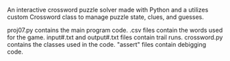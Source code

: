An interactive crossword puzzle solver made with Python and a utilizes custom Crossword class to manage puzzle state, clues, and guesses. 


proj07.py contains the main program code.
.csv files contain the words used for the game.
input#.txt and output#.txt files contain trail runs.
crossword.py contains the classes used in the code.
"assert" files contain debigging code.

